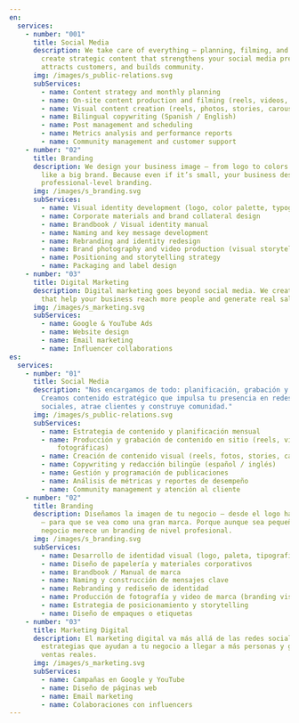 ```yaml
---
en:
  services:
    - number: "001"
      title: Social Media
      description: We take care of everything — planning, filming, and results. We
        create strategic content that strengthens your social media presence,
        attracts customers, and builds community.
      img: /images/s_public-relations.svg
      subServices:
        - name: Content strategy and monthly planning
        - name: On-site content production and filming (reels, videos, photo sessions)
        - name: Visual content creation (reels, photos, stories, carousels)
        - name: Bilingual copywriting (Spanish / English)
        - name: Post management and scheduling
        - name: Metrics analysis and performance reports
        - name: Community management and customer support
    - number: "02"
      title: Branding
      description: We design your business image — from logo to colors — so it looks
        like a big brand. Because even if it’s small, your business deserves
        professional-level branding.
      img: /images/s_branding.svg
      subServices:
        - name: Visual identity development (logo, color palette, typography)
        - name: Corporate materials and brand collateral design
        - name: Brandbook / Visual identity manual
        - name: Naming and key message development
        - name: Rebranding and identity redesign
        - name: Brand photography and video production (visual storytelling)
        - name: Positioning and storytelling strategy
        - name: Packaging and label design
    - number: "03"
      title: Digital Marketing
      description: Digital marketing goes beyond social media. We create strategies
        that help your business reach more people and generate real sales.
      img: /images/s_marketing.svg
      subServices:
        - name: Google & YouTube Ads
        - name: Website design
        - name: Email marketing
        - name: Influencer collaborations
es:
  services:
    - number: "01"
      title: Social Media
      description: "Nos encargamos de todo: planificación, grabación y resultados.
        Creamos contenido estratégico que impulsa tu presencia en redes
        sociales, atrae clientes y construye comunidad."
      img: /images/s_public-relations.svg
      subServices:
        - name: Estrategia de contenido y planificación mensual
        - name: Producción y grabación de contenido en sitio (reels, videos, sesiones
            fotográficas)
        - name: Creación de contenido visual (reels, fotos, stories, carruseles)
        - name: Copywriting y redacción bilingüe (español / inglés)
        - name: Gestión y programación de publicaciones
        - name: Análisis de métricas y reportes de desempeño
        - name: Community management y atención al cliente
    - number: "02"
      title: Branding
      description: Diseñamos la imagen de tu negocio — desde el logo hasta los colores
        — para que se vea como una gran marca. Porque aunque sea pequeño, tu
        negocio merece un branding de nivel profesional.
      img: /images/s_branding.svg
      subServices:
        - name: Desarrollo de identidad visual (logo, paleta, tipografía)
        - name: Diseño de papelería y materiales corporativos
        - name: Brandbook / Manual de marca
        - name: Naming y construcción de mensajes clave
        - name: Rebranding y rediseño de identidad
        - name: Producción de fotografía y video de marca (branding visual y storytelling)
        - name: Estrategia de posicionamiento y storytelling
        - name: Diseño de empaques o etiquetas
    - number: "03"
      title: Marketing Digital
      description: El marketing digital va más allá de las redes sociales. Creamos
        estrategias que ayudan a tu negocio a llegar a más personas y generar
        ventas reales.
      img: /images/s_marketing.svg
      subServices:
        - name: Campañas en Google y YouTube
        - name: Diseño de páginas web
        - name: Email marketing
        - name: Colaboraciones con influencers
---
```

